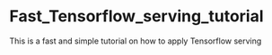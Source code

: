 # Fast_Tensorflow_serving_tutorial
This is a fast and simple tutorial on how to apply Tensorflow serving
